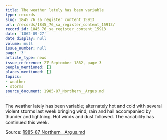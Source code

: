```yaml
---
title: The weather lately has been variable
type: records
slug: 1845_76_sa_register_content_15913
url: /records/1845_76_sa_register_content_15913/
record_id: 1845_76_sa_register_content_15913
date: '1862-09-27'
date_display: null
volume: null
issue_number: null
page: '3'
article_type: news
issue_reference: 27 September 1862, page 3
people_mentioned: []
places_mentioned: []
topics:
- weather
- storms
source_document: 1985-87_Northern__Argus.md
---
```


The weather lately has been variable; alternately hot and cold with several violent storms last week bringing wind, rain and hail accompanied by thunder and lightning.  Hot winds and dust followed.  The variability has continued this week.

Source: [1985-87_Northern__Argus.md](/downloads/markdown/1985-87_Northern__Argus.md)

